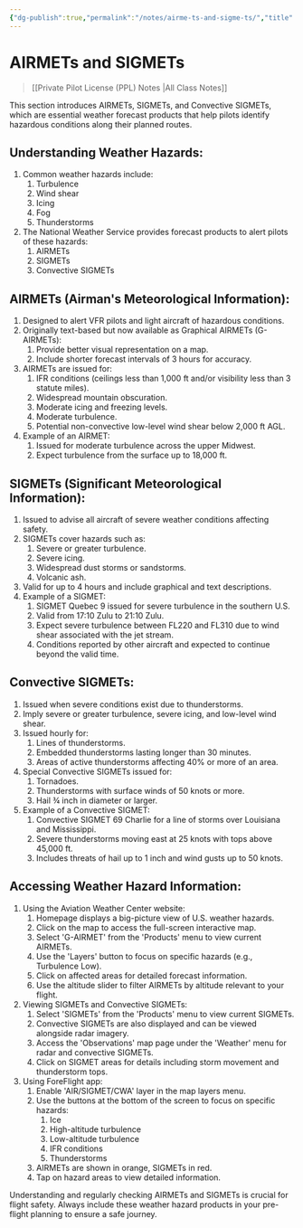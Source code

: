 ```yaml
---
{"dg-publish":true,"permalink":"/notes/airme-ts-and-sigme-ts/","title":"AIRMETs and SIGMETs","tags":["aviation","classnotes"]}
---
```



# AIRMETs and SIGMETs
> [[Private Pilot License (PPL) Notes \|All Class Notes]]

This section introduces AIRMETs, SIGMETs, and Convective SIGMETs, which are essential weather forecast products that help pilots identify hazardous conditions along their planned routes.

## Understanding Weather Hazards:

1. Common weather hazards include:
    1. Turbulence
    2. Wind shear
    3. Icing
    4. Fog
    5. Thunderstorms
2. The National Weather Service provides forecast products to alert pilots of these hazards:
    1. AIRMETs
    2. SIGMETs
    3. Convective SIGMETs

## AIRMETs (Airman's Meteorological Information):

1. Designed to alert VFR pilots and light aircraft of hazardous conditions.
2. Originally text-based but now available as Graphical AIRMETs (G-AIRMETs):
    1. Provide better visual representation on a map.
    2. Include shorter forecast intervals of 3 hours for accuracy.
3. AIRMETs are issued for:
    1. IFR conditions (ceilings less than 1,000 ft and/or visibility less than 3 statute miles).
    2. Widespread mountain obscuration.
    3. Moderate icing and freezing levels.
    4. Moderate turbulence.
    5. Potential non-convective low-level wind shear below 2,000 ft AGL.
4. Example of an AIRMET:
    1. Issued for moderate turbulence across the upper Midwest.
    2. Expect turbulence from the surface up to 18,000 ft.

## SIGMETs (Significant Meteorological Information):

1. Issued to advise all aircraft of severe weather conditions affecting safety.
2. SIGMETs cover hazards such as:
    1. Severe or greater turbulence.
    2. Severe icing.
    3. Widespread dust storms or sandstorms.
    4. Volcanic ash.
3. Valid for up to 4 hours and include graphical and text descriptions.
4. Example of a SIGMET:
    1. SIGMET Quebec 9 issued for severe turbulence in the southern U.S.
    2. Valid from 17:10 Zulu to 21:10 Zulu.
    3. Expect severe turbulence between FL220 and FL310 due to wind shear associated with the jet stream.
    4. Conditions reported by other aircraft and expected to continue beyond the valid time.

## Convective SIGMETs:

1. Issued when severe conditions exist due to thunderstorms.
2. Imply severe or greater turbulence, severe icing, and low-level wind shear.
3. Issued hourly for:
    1. Lines of thunderstorms.
    2. Embedded thunderstorms lasting longer than 30 minutes.
    3. Areas of active thunderstorms affecting 40% or more of an area.
4. Special Convective SIGMETs issued for:
    1. Tornadoes.
    2. Thunderstorms with surface winds of 50 knots or more.
    3. Hail ¾ inch in diameter or larger.
5. Example of a Convective SIGMET:
    1. Convective SIGMET 69 Charlie for a line of storms over Louisiana and Mississippi.
    2. Severe thunderstorms moving east at 25 knots with tops above 45,000 ft.
    3. Includes threats of hail up to 1 inch and wind gusts up to 50 knots.

## Accessing Weather Hazard Information:

1. Using the Aviation Weather Center website:
    1. Homepage displays a big-picture view of U.S. weather hazards.
    2. Click on the map to access the full-screen interactive map.
    3. Select 'G-AIRMET' from the 'Products' menu to view current AIRMETs.
    4. Use the 'Layers' button to focus on specific hazards (e.g., Turbulence Low).
    5. Click on affected areas for detailed forecast information.
    6. Use the altitude slider to filter AIRMETs by altitude relevant to your flight.
2. Viewing SIGMETs and Convective SIGMETs:
    1. Select 'SIGMETs' from the 'Products' menu to view current SIGMETs.
    2. Convective SIGMETs are also displayed and can be viewed alongside radar imagery.
    3. Access the 'Observations' map page under the 'Weather' menu for radar and convective SIGMETs.
    4. Click on SIGMET areas for details including storm movement and thunderstorm tops.
3. Using ForeFlight app:
    1. Enable 'AIR/SIGMET/CWA' layer in the map layers menu.
    2. Use the buttons at the bottom of the screen to focus on specific hazards:
        1. Ice
        2. High-altitude turbulence
        3. Low-altitude turbulence
        4. IFR conditions
        5. Thunderstorms
    3. AIRMETs are shown in orange, SIGMETs in red.
    4. Tap on hazard areas to view detailed information.

Understanding and regularly checking AIRMETs and SIGMETs is crucial for flight safety. Always include these weather hazard products in your pre-flight planning to ensure a safe journey.